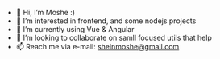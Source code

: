 - 👋 Hi, I’m Moshe :)
- 👀 I’m interested in frontend, and some nodejs projects
- 🌱 I’m currently using Vue & Angular
- 💞️ I’m looking to collaborate on samll focused utils that help 
- 📫 Reach me via e-mail: sheinmoshe@gmail.com

<!---
sheinmoshe/sheinmoshe is a ✨ special ✨ repository because its `README.md` (this file) appears on your GitHub profile.
You can click the Preview link to take a look at your changes.
--->

